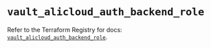 # `vault_alicloud_auth_backend_role`

Refer to the Terraform Registry for docs: [`vault_alicloud_auth_backend_role`](https://registry.terraform.io/providers/hashicorp/vault/4.5.0/docs/resources/alicloud_auth_backend_role).
